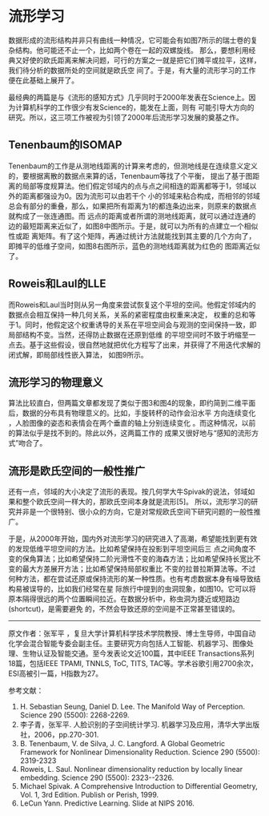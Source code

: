 # 流形学习

数据形成的流形结构并非只有曲线一种情况，它可能会有如图7所示的瑞士卷的复杂结构。他可能还不止一个，比如两个卷在一起的双螺旋线。
那么，要想利用经典又好使的欧氏距离来解决问题，可行的方案之一就是把它们摊平或拉平，这样，我们待分析的数据所处的空间就是欧氏空
间了。于是，有大量的流形学习的工作便在此基础上展开了。

最经典的两篇是与《流形的感知方式》几乎同时于2000年发表在Science上。因为计算机科学的工作很少有发Science的，能发在上面，则有
可能引导大方向的研究。所以，这三项工作被视为引领了2000年后流形学习发展的奠基之作。

## Tenenbaum的ISOMAP

Tenenbaum的工作是从测地线距离的计算来考虑的，但测地线是在连续意义定义的，要根据离散的数据点来算的话，Tenenbaum等找了个平衡，
提出了基于图距离的局部等度规算法。他们假定邻域内的点与点之间相连的距离都等于1，邻域以外的距离都强设为0。因为流形可以由若干个
小的邻域来粘合构成，而相邻的邻域总会有部分的重叠，那么，如果把所有距离为1的都连条边出来，则原来的数据点就构成了一张连通图。而
远点的距离或者所谓的测地线距离，就可以通过连通的边的最短距离来近似了，如图8中图所示。于是，就可以为所有的点建立一个相似性或距
离矩阵。有了这个矩阵，再通过统计方法就能找到其主要的几个方向了，即摊平的低维子空间，如图8右图所示，蓝色的测地线距离就为红色的
图距离近似了。

## Roweis和Laul的LLE

而Roweis和Laul当时则从另一角度来尝试恢复这个平坦的空间。他假定邻域内的数据点会相互保持一种几何关系，关系的紧密程度由权重来决定，
权重的总和等于1。同时，他假定这个权重诱导的关系在平坦空间会与观测的空间保持一致，即局部结构不变。当然，还得防止数据在还原到低维
的平坦空间时不致于坍缩至一点去。基于这些假设，很自然地就把优化方程写了出来，并获得了不用迭代求解的闭式解，即局部线性嵌入算法，
如图9所示。

## 流形学习的物理意义

算法比较直白，但两篇文章都发现了类似于图3和图4的现象，即约简到二维平面后，数据的分布具有物理意义的。比如，手旋转杯的动作会沿水平
方向连续变化 ，人脸图像的姿态和表情会在两个垂直的轴上分别连续变化 。而这种情况，以前的算法似乎是找不到的。除此以外，这两篇工作的
成果又很好地与“感知的流形方式”吻合了。

## 流形是欧氏空间的一般性推广

还有一点，邻域的大小决定了流形的表现。按几何学大牛Spivak的说法，邻域如果和整个欧氏空间一样大的，那欧氏空间本身就是流形[5]。
所以，流形学习的研究并非是一个很特别、很小众的方向，它是对常规欧氏空间下研究问题的一般性推广。

于是，从2000年开始，国内外对流形学习的研究进入了高潮，希望能找到更有效的发现低维平坦空间的方法。比如希望保持在投影到平坦空间后三
点之间角度不变的保角算法；比如希望保持二阶光滑性不变的海森方法；比如希望保持长宽比不变的最大方差展开方法；比如希望保持局部权重比
不变的拉普拉斯算法等。不过何种方法，都在尝试还原或保持流形的某一种性质。也有考虑数据本身有噪导致结构易被误导的，比如我们经常在星
际旅行中提到的虫洞现象，如图10。它可以将原本隔得很远的两个位置瞬间拉近。在数据分析中，称虫洞为捷近或短路边(shortcut)，是需要避免
的，不然会导致还原的空间是不正常甚至错误的。


---
原文作者：张军平 ，复旦大学计算机科学技术学院教授、博士生导师，中国自动化学会混合智能专委会副主任。主要研究方向包括人工智能、机器学习、图像处理、生物认证及智能交通。至今发表论文近100篇，其中IEEE Transactions系列18篇，包括IEEE TPAMI, TNNLS, ToC, TITS, TAC等。学术谷歌引用2700余次，ESI高被引一篇，H指数为27。

参考文献：
1. H. Sebastian Seung, Daniel D. Lee. The Manifold Way of Perception. Science 290 (5500): 2268-2269.
2. 李子青，张军平. 人脸识别的子空间统计学习. 机器学习及应用，清华大学出版社，2006，pp.270-301.
3. B. Tenenbaum, V. de Silva, J. C. Langford. A Global Geometric Framework for Nonlinear Dimensionality Reduction. Science 290 (5500): 2319-2323
4. Roweis, L. Saul. Nonlinear dimensionality reduction by locally linear embedding. Science 290 (5500): 2323--2326.
5. Michael Spivak. A Comprehensive Introduction to Differential Geometry, Vol. 1, 3rd Edition. Publish or Perish, 1999.
6. LeCun Yann. Predictive Learning. Slide at NIPS 2016.
